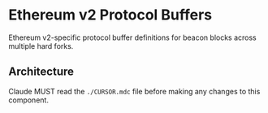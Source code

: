 # Ethereum v2 Protocol Buffers

Ethereum v2-specific protocol buffer definitions for beacon blocks across multiple hard forks.

## Architecture  
Claude MUST read the `./CURSOR.mdc` file before making any changes to this component.
